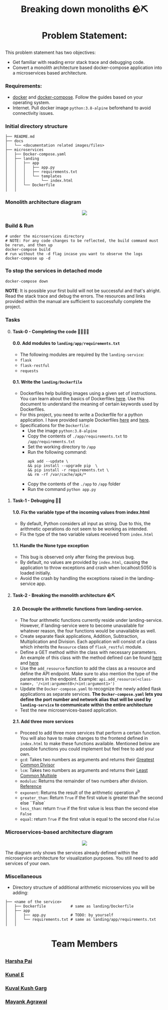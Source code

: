 # <p align = "center"> Breaking down monoliths 🪨⛏️ </p>

# <p align = "center"> Problem Statement: </p>

This problem statement has two objectives:

- Get familiar with reading error stack trace and debugging code.
- Convert a monolith architecture based docker-compose application into a microservices based architecture.

### Requirements:

- [docker](https://docs.docker.com/engine/) and [docker-compose](https://docs.docker.com/compose/install/). Follow the guides based on your operating system.
- Internet. Pull docker image `python:3.8-alpine` beforehand to avoid connectivity issues.

### Initial directory structure

```
├── README.md
├── docs
│   └── <documentation related images/files>
├── microservices
│   ├── Docker-compose.yaml
│   ├── landing
│   │   ├── app
│   │   │   ├── app.py
│   │   │   ├── requirements.txt
│   │   │   └── templates
│   │   │       └── index.html
│   │   └── Dockerfile
│   │
```

### Monolith architecture diagram

<p align="center">
  <img src="docs/microservices-initial.drawio.png" />
</p>

### Build & Run

```
# under the microservices directory
# NOTE: For any code changes to be reflected, the build command must be rerun, and then up
docker-compose build
# run without the -d flag incase you want to observe the logs
docker-compose up -d
```

### To stop the services in detached mode

```
docker-compose down
```

**NOTE**: It is possible your first build will not be successful and that's alright. Read the stack trace and debug the errors. The resources and links provided within the manual are sufficient to successfully complete the project.

### Tasks

0. #### Task-0 - Completing the code 👨‍💻👩‍💻
   #### 0.0. Add modules to `landing/app/requirements.txt`
   - The following modules are required by the `landing-service`:
   - `flask`
   - `flask-restful`
   - `requests`
   #### 0.1. Write the `landing/Dockerfile`
   - Dockerfiles help building images using a given set of instructions. You can learn about the basics of Dockerfiles [here](https://docs.docker.com/engine/reference/builder/). Use this document to understand the meaning of certain keywords used by Dockerfiles.
   - For this project, you need to write a Dockerfile for a python application. I have provided sample Dockerfiles [here](https://docs.docker.com/language/python/build-images/) and [here](https://hasura.io/blog/how-to-write-dockerfiles-for-python-web-apps-6d173842ae1d/).
   - Specifications for the `Dockerfile`:
     - Use the image `python:3.8-alpine`
     - Copy the contents of `./app/requirements.txt` to `/app/requirements.txt`
     - Set the working directory to `/app`
     - Run the following command:
       ```
       apk add --update \
       && pip install --upgrade pip  \
       && pip install -r requirements.txt \
       && rm -rf /var/cache/apk/*
       ```
     - Copy the contents of the `./app` to `/app` folder
     - Run the command `python app.py`
1. #### Task-1 - Debugging 🐛🔨

   #### 1.0. Fix the variable type of the incoming values from index.html

   - By default, Python considers all input as string. Due to this, the arithmetic operations do not seem to be working as intended.
   - Fix the type of the two variable values received from `index.html`

   #### 1.1. Handle the None type exception

   - This bug is observed only after fixing the previous bug.
   - By default, no values are provided by `index.html`, causing the application to throw exceptions and crash when localhost:5050 is loaded initially.
   - Avoid the crash by handling the exceptions raised in the landing-service app.

2. #### Task-2 - Breaking the monolith architecture 🪨⛏️
   #### 2.0. Decouple the arithmetic functions from landing-service.
   - The four arithmetic functions currently reside under landing-service. However, if landing-service were to become unavailable for whatever reason, the four functions would be unavailable as well.
   - Create separate flask applications, Addition, Subtraction, Multiplication and Division. Each application will consist of a class which inherits the `Resource` class of `flask_restful` module.
   - Define a GET method within the class with necessary parameters. An example of this class with the method defined can be found [here](https://stackoverflow.com/questions/25098661/flask-restful-add-resource-parameters) and [here](https://lovelace.oulu.fi/ohjelmoitava-web/programmable-web-project-spring-2019/implementing-rest-apis-with-flask/)
   - Use the `add_resource` function to add the class as a resource and define the API endpoint. Make sure to also mention the type of the parameters in the endpoint.
     Example: `api.add_resource(<class-name>, '/<int:argument0>/<int:argument1>')`
   - Update the `Docker-compose.yaml` to recognize the newly added flask applications as separate services. **The `Docker-compose.yaml` lets you define the port number and network alias that will be used by `landing-service` to communicate within the entire architecture**
   - Test the new microservices-based application.
   #### 2.1. Add three more services
   - Proceed to add three more services that perform a certain function. You will also have to make changes to the frontend defined in `index.html` to make these functions available. Mentioned below are possible functions you could implement but feel free to add your own.
   - `gcd`: Takes two numbers as arguments and returns their [Greatest Common Divisor](https://en.wikipedia.org/wiki/Greatest_common_divisor)
   - `lcm`: Takes two numbers as arguments and returns their [Least Common Multiple](https://en.wikipedia.org/wiki/Least_common_multiple)
   - `modulus`: Returns the remainder of two numbers after division. [Reference](https://en.wikipedia.org/wiki/Remainder)
   - `exponent`: Returns the result of the arithmetic operation a<sup>b</sup>
   - `greater_than`: Return `True` if the first value is greater than the second else ``False`
   - `less_than`: return `True` if the first value is less than the second else `False`
   - `equal`: return `True` if the first value is equal to the second else `False`

### Microservices-based architecture diagram

<p align="center">
  <img src="docs/microservices-final.drawio.png" />
  
<h7 align="center">The diagram only shows the services already defined within the microservice architecture for visualization purposes. You still need to add services of your own.</h7>

</p>

### Miscellaneous

- Directory structure of additional arithmetic microservices you will be adding:

```
├── <name of the service>
│   ├── Dockerfile           # same as landing/Dockerfile
│   ├── app
│   │   ├── app.py           # TODO: by yourself
│   │   └── requirements.txt # same as landing/app/requirements.txt
│   │
```

# <p align = "center"> Team Members </p>

### [Harsha Pai](https://github.com/HarshaPaii)

### [Kunal E](https://github.com/Kunal23002)

### [Kuval Kush Garg](https://github.com/kuvalkgarg)

### [Mayank Agrawal](https://github.com/bit8mayank)
